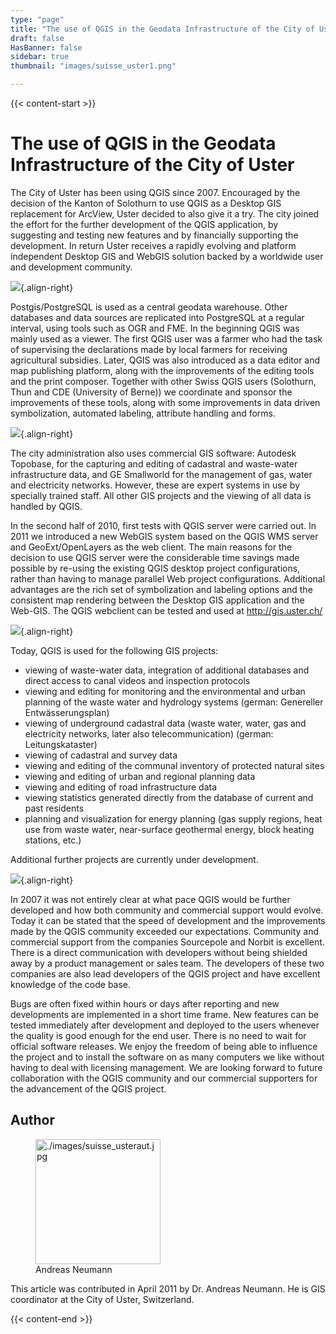 ```yaml
---
type: "page"
title: "The use of QGIS in the Geodata Infrastructure of the City of Uster"
draft: false
HasBanner: false
sidebar: true
thumbnail: "images/suisse_uster1.png"

---
```


{{< content-start >}}

# The use of QGIS in the Geodata Infrastructure of the City of Uster

The City of Uster has been using QGIS since 2007. Encouraged by the decision of the Kanton of Solothurn to use QGIS as a Desktop GIS replacement for ArcView, Uster decided to also give it a try. The city joined the effort for the further development of the QGIS application, by suggesting and testing new features and by financially supporting the development. In return Uster receives a rapidly evolving and platform independent Desktop GIS and WebGIS solution backed by a worldwide user and development community.

![](../images/suisse_uster1.png){.align-right}

Postgis/PostgreSQL is used as a central geodata warehouse. Other databases and data sources are replicated into PostgreSQL at a regular interval, using tools such as OGR and FME. In the beginning QGIS was mainly used as a viewer. The first QGIS user was a farmer who had the task of supervising the declarations made by local farmers for receiving agricultural subsidies. Later, QGIS was also introduced as a data editor and map publishing platform, along with the improvements of the editing tools and the print composer. Together with other Swiss QGIS users (Solothurn, Thun and CDE (University of Berne)) we coordinate and sponsor the improvements of these tools, along with some improvements in data driven symbolization, automated labeling, attribute handling and forms.

![](../images/suisse_uster2.png){.align-right}

The city administration also uses commercial GIS software: Autodesk Topobase, for the capturing and editing of cadastral and waste-water infrastructure data, and GE Smallworld for the management of gas, water and electricity networks. However, these are expert systems in use by specially trained staff. All other GIS projects and the viewing of all data is handled by QGIS.

In the second half of 2010, first tests with QGIS server were carried out. In 2011 we introduced a new WebGIS system based on the QGIS WMS server and GeoExt/OpenLayers as the web client. The main reasons for the decision to use QGIS server were the considerable time savings made possible by re-using the existing QGIS desktop project configurations, rather than having to manage parallel Web project configurations. Additional advantages are the rich set of symbolization and labeling options and the consistent map rendering between the Desktop GIS application and the Web-GIS. The QGIS webclient can be tested and used at <http://gis.uster.ch/>

![](../images/suisse_uster3.png){.align-right}

Today, QGIS is used for the following GIS projects:

-   viewing of waste-water data, integration of additional databases and direct access to canal videos and inspection protocols
-   viewing and editing for monitoring and the environmental and urban planning of the waste water and hydrology systems (german: Genereller Entwässerungsplan)
-   viewing of underground cadastral data (waste water, water, gas and electricity networks, later also telecommunication) (german: Leitungskataster)
-   viewing of cadastral and survey data
-   viewing and editing of the communal inventory of protected natural sites
-   viewing and editing of urban and regional planning data
-   viewing and editing of road infrastructure data
-   viewing statistics generated directly from the database of current and past residents
-   planning and visualization for energy planning (gas supply regions, heat use from waste water, near-surface geothermal energy, block heating stations, etc.)

Additional further projects are currently under development.

![](../images/suisse_uster4.png){.align-right}

In 2007 it was not entirely clear at what pace QGIS would be further developed and how both community and commercial support would evolve. Today it can be stated that the speed of development and the improvements made by the QGIS community exceeded our expectations. Community and commercial support from the companies Sourcepole and Norbit is excellent. There is a direct communication with developers without being shielded away by a product management or sales team. The developers of these two companies are also lead developers of the QGIS project and have excellent knowledge of the code base.

Bugs are often fixed within hours or days after reporting and new developments are implemented in a short time frame. New features can be tested immediately after development and deployed to the users whenever the quality is good enough for the end user. There is no need to wait for official software releases. We enjoy the freedom of being able to influence the project and to install the software on as many computers we like without having to deal with licensing management. We are looking forward to future collaboration with the QGIS community and our commercial supporters for the advancement of the QGIS project.

## Author

<figure>
<img src="../images/suisse_usteraut.jpg" class="align-left" height="200" alt="./images/suisse_usteraut.jpg" />
<figcaption>Andreas Neumann</figcaption>
</figure>

This article was contributed in April 2011 by Dr. Andreas Neumann. He is GIS coordinator at the City of Uster, Switzerland.

{{< content-end >}}
